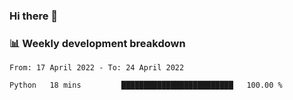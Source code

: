 ### Hi there 👋

### 📊 Weekly development breakdown
<!--START_SECTION:waka-->

```text
From: 17 April 2022 - To: 24 April 2022

Python   18 mins         █████████████████████████   100.00 %
```

<!--END_SECTION:waka-->
